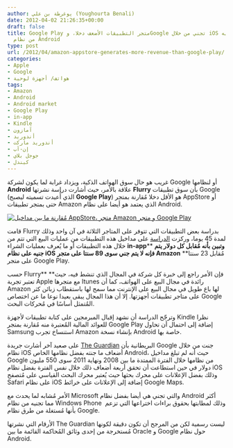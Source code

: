 ```yaml
---
author: يوغرطة بن علي (Youghourta Benali)
date: 2012-04-02 21:26:35+00:00
draft: false
title: Google Play متجر التطبيقات الأضعف دخلا، وGoogle تجني من خلال iOS أضعاف ما تجنيه
  من نظام Android
type: post
url: /2012/04/amazon-appstore-generates-more-revenue-than-google-play/
categories:
- Apple
- Google
- هواتف/ أجهزة لوحية
tags:
- Amazon
- Android
- Android market
- Google Play
- in-app
- Kindle
- آمازون
- أندوريد
- أندوريد ماركت
- إن-آب
- جوجل بلاي
- كيندل
---
```


غريب هو حال سوق الهواتف الذكية، ويزداد غرابة لما يكون لشركة Google أو لنظامها **Android** علاقة بالأمر، حيث أشارت دراسة نشرتها **Flurry** بأن سوق تطبيقات Google (الذي أُعيدت تسميته ليصبح **Google Play**) هو الأقل دخلا مُقارنة بمتجر AppStore أو حتى بمتجر تطبيقات Amazon الذي يعتمد هو أيضا على نظام Android.




[![مُقارنة ما بين مداخيل AppStore، متجر Amazon و متجر Google Play](https://www.it-scoop.com/wp-content/uploads/2012/04/revenue-comparison-iOS-Amzon-Android.png)
](https://www.it-scoop.com/wp-content/uploads/2012/04/revenue-comparison-iOS-Amzon-Android.png)




قامت Flurry بدراسة بعض التطبيقات التي تتوفر على المتاجر الثلاثة في آن واحد وذلك لمدة 45 يوما، وركزت [الدراسة](http://blog.flurry.com/bid/83604/For-Generating-App-Revenue-Amazon-Shows-Google-How-to-Play) على مداخيل هذه التطبيقات من عمليات البيع التي تتم من خلال هذه التطبيقات أو ما يُعرف بعمليات الشراء **in-app**** **وتبين بأنه مُقابل كل دولار يتم جنيه على نظام iOS** **فإنه لا يتم جني سوى 89 سنتا على متجر Amazon** **مُقابل 23 سنتا على متجر Google Play.




حسب Flurry** **فإن الأمر راجع إلى خبرة كل شركة في المجال الذي تنشط فيه، حيث تعتبر تجربة Apple مع متجرها Itunes رائدة في مجال البيع على الهواتف، كما أن Amazon لها باع طويل في مجال البيع على الإنترنت مما سمح لها باستقطاب زبائن كثر على متاجر تطبيقات أجهزتها. إلا أن هذا المجال يبقى بعيدا نوعا ما عن اختصاص Google المُتمثل أساسًا في مُحركات البحث.




وترجّح الدراسة أن نشهد إقبال المبرمجين على كتابة تطبيقات لأجهزة Kindle نظرا للعوائد المالية المُعتبرة منه مُقارنة بمتجر Google Play إضافة إلى احتمال أن تحاول Samsung استنساخ تجرب Amazon بإنشاء نسخة Android خاصة بها.




على صعيد آخر أشارت جريدة [The Guardian](http://www.guardian.co.uk/technology/2012/mar/29/google-earns-more-iphone-android) البريطانية بأن Google جنت من خلال نظام iOS أضعاف ما جنته بفضل نظامها الخاص Android، حيث أنه لم تبلغ مداخيل Google من نظامها خلال الفترة الممتدة ما بين 2008 ونهاية 2011 سوى 550 مليون دولار في حين استطاعت أن تحقق أربعة أضعاف ذلك خلال نفس الفترة بفضل نظام iOS وذلك بفضل الإعلانات على محرك بحثها حيث يُعتبر محرك البحث القياسي على مُتصفح Safari على نظام iOS إضافة إلى الإعلانات على خرائط Google Maps.




الأمر مُشابه لما يحدث مع Microsoft والتي تجني هي أيضا بفضل نظام Android أكثر مما تجنيه من نظام Windows Phone  وذلك لمطابتها بحقوق براءات اختراعها التي تزعم بأنها مُستغلة من طرق نظام Google.




الأرقام التي نشرتها The Guardian ليست رسمية لكن من المرجح أن تكون دقيقة لكونها مُستخرجة من إحدى وثائق المُحاكمة القائمة ما بين Oracle و Google حول نظام Android.
